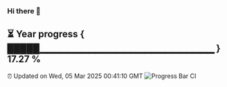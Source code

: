 ### Hi there 👋
⏳ Year progress { █████▁▁▁▁▁▁▁▁▁▁▁▁▁▁▁▁▁▁▁▁▁▁▁▁▁ } 17.27 %
---
⏰ Updated on Wed, 05 Mar 2025 00:41:10 GMT
![Progress Bar CI](https://github.com/Moyi321/Moyi321/workflows/Progress%20Bar%20CI/badge.svg)

